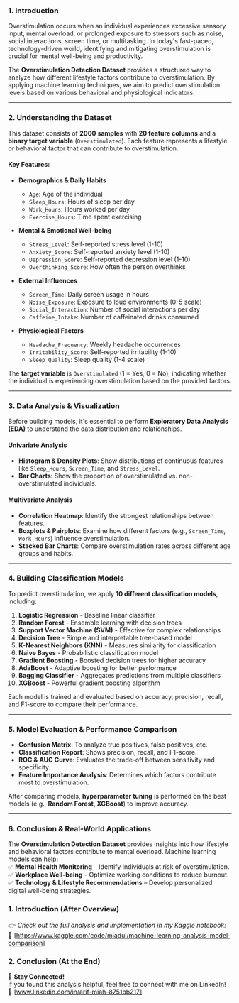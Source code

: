 

### **1. Introduction**  
Overstimulation occurs when an individual experiences excessive sensory input, mental overload, or prolonged exposure to stressors such as noise, social interactions, screen time, or multitasking. In today's fast-paced, technology-driven world, identifying and mitigating overstimulation is crucial for mental well-being and productivity.  

The **Overstimulation Detection Dataset** provides a structured way to analyze how different lifestyle factors contribute to overstimulation. By applying machine learning techniques, we aim to predict overstimulation levels based on various behavioral and physiological indicators.  

---

### **2. Understanding the Dataset**  
This dataset consists of **2000 samples** with **20 feature columns** and a **binary target variable** (`Overstimulated`). Each feature represents a lifestyle or behavioral factor that can contribute to overstimulation.  

#### **Key Features:**  
- **Demographics & Daily Habits**  
  - `Age`: Age of the individual  
  - `Sleep_Hours`: Hours of sleep per day  
  - `Work_Hours`: Hours worked per day  
  - `Exercise_Hours`: Time spent exercising  

- **Mental & Emotional Well-being**  
  - `Stress_Level`: Self-reported stress level (1-10)  
  - `Anxiety_Score`: Self-reported anxiety level (1-10)  
  - `Depression_Score`: Self-reported depression level (1-10)  
  - `Overthinking_Score`: How often the person overthinks  

- **External Influences**  
  - `Screen_Time`: Daily screen usage in hours  
  - `Noise_Exposure`: Exposure to loud environments (0-5 scale)  
  - `Social_Interaction`: Number of social interactions per day  
  - `Caffeine_Intake`: Number of caffeinated drinks consumed  

- **Physiological Factors**  
  - `Headache_Frequency`: Weekly headache occurrences  
  - `Irritability_Score`: Self-reported irritability (1-10)  
  - `Sleep_Quality`: Sleep quality (1-4 scale)  

The **target variable** is `Overstimulated` (1 = Yes, 0 = No), indicating whether the individual is experiencing overstimulation based on the provided factors.  

---

### **3. Data Analysis & Visualization**  
Before building models, it's essential to perform **Exploratory Data Analysis (EDA)** to understand the data distribution and relationships.  

#### **Univariate Analysis**  
- **Histogram & Density Plots**: Show distributions of continuous features like `Sleep_Hours`, `Screen_Time`, and `Stress_Level`.  
- **Bar Charts**: Show the proportion of overstimulated vs. non-overstimulated individuals.  

#### **Multivariate Analysis**  
- **Correlation Heatmap**: Identify the strongest relationships between features.  
- **Boxplots & Pairplots**: Examine how different factors (e.g., `Screen_Time`, `Work_Hours`) influence overstimulation.  
- **Stacked Bar Charts**: Compare overstimulation rates across different age groups and habits.  

---

### **4. Building Classification Models**  
To predict overstimulation, we apply **10 different classification models**, including:  

1. **Logistic Regression** - Baseline linear classifier  
2. **Random Forest** - Ensemble learning with decision trees  
3. **Support Vector Machine (SVM)** - Effective for complex relationships  
4. **Decision Tree** - Simple and interpretable tree-based model  
5. **K-Nearest Neighbors (KNN)** - Measures similarity for classification  
6. **Naive Bayes** - Probabilistic classification model  
7. **Gradient Boosting** - Boosted decision trees for higher accuracy  
8. **AdaBoost** - Adaptive boosting for better performance  
9. **Bagging Classifier** - Aggregates predictions from multiple classifiers  
10. **XGBoost** - Powerful gradient boosting algorithm  

Each model is trained and evaluated based on accuracy, precision, recall, and F1-score to compare their performance.  

---

### **5. Model Evaluation & Performance Comparison**  
- **Confusion Matrix**: To analyze true positives, false positives, etc.  
- **Classification Report**: Shows precision, recall, and F1-score.  
- **ROC & AUC Curve**: Evaluates the trade-off between sensitivity and specificity.  
- **Feature Importance Analysis**: Determines which factors contribute most to overstimulation.  

After comparing models, **hyperparameter tuning** is performed on the best models (e.g., **Random Forest, XGBoost**) to improve accuracy.  

---

### **6. Conclusion & Real-World Applications**  
The **Overstimulation Detection Dataset** provides insights into how lifestyle and behavioral factors contribute to mental overload. Machine learning models can help:  
✅ **Mental Health Monitoring** – Identify individuals at risk of overstimulation.  
✅ **Workplace Well-being** – Optimize working conditions to reduce burnout.  
✅ **Technology & Lifestyle Recommendations** – Develop personalized digital well-being strategies.  


### **1. Introduction (After Overview)**  
👉 *Check out the full analysis and implementation in my Kaggle notebook:*  
🔗 [https://www.kaggle.com/code/miadul/machine-learning-analysis-model-comparison]  

### **2. Conclusion (At the End)**  
📢 **Stay Connected!**  
If you found this analysis helpful, feel free to connect with me on LinkedIn!  
🔗 [www.linkedin.com/in/arif-miah-8751bb217]  




